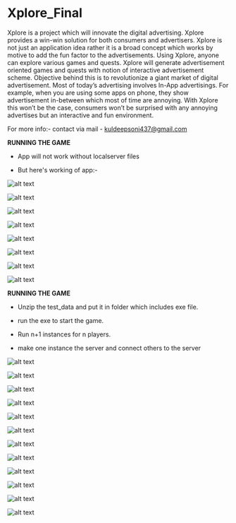 # Xplore_Final

Xplore is a project which will innovate the digital advertising. Xplore provides a win-win solution for both consumers and advertisers. Xplore is not just an application idea rather it is a broad concept which works by motive to add the fun factor to the advertisements.
Using Xplore, anyone can explore various games and quests. Xplore will generate advertisement oriented games and quests with notion of interactive advertisement scheme.
Objective behind this is to revolutionize a giant market of digital advertisement. Most of today’s advertising involves In-App advertisings. For example, when you are using some apps on phone, they show advertisement in-between which most of time are annoying. With Xplore this won’t be the case, consumers won’t be surprised with any annoying advertises but an interactive and fun environment.

For more info:- contact via mail - kuldeepsoni437@gmail.com

<b> RUNNING THE GAME </b>

* App will not work without localserver files

* But here's working of app:-

![alt text](https://github.com/KuldeepSoni17/Xplore_Final/blob/master/Screenshot_20180425-113954.png)

![alt text](https://github.com/KuldeepSoni17/Xplore_Final/blob/master/Screenshot_20180425-114019.png)

![alt text](https://github.com/KuldeepSoni17/Xplore_Final/blob/master/Screenshot_20180425-114028.png)

![alt text](https://github.com/KuldeepSoni17/Xplore_Final/blob/master/Screenshot_20180425-114236.png)

![alt text](https://github.com/KuldeepSoni17/Xplore_Final/blob/master/Screenshot_20180425-114242.png)

![alt text](https://github.com/KuldeepSoni17/Xplore_Final/blob/master/Screenshot_20180425-114245.png)

![alt text](https://github.com/KuldeepSoni17/Xplore_Final/blob/master/Screenshot_20180425-114332.png)

![alt text](https://github.com/KuldeepSoni17/Xplore_Final/blob/master/Screenshot_20180425-114335.png)

<b> RUNNING THE GAME </b>

* Unzip the test_data and put it in folder which includes exe file.

* run the exe to start the game.

* Run n+1 instances for n players.

* make one instance the server and connect others to the server

![alt text](https://github.com/KuldeepSoni17/Xplore_Final/blob/master/Screenshot%20(1).png)

![alt text](https://github.com/KuldeepSoni17/Xplore_Final/blob/master/Screenshot%20(2).png)

![alt text](https://github.com/KuldeepSoni17/Xplore_Final/blob/master/Screenshot%20(4).png)

![alt text](https://github.com/KuldeepSoni17/Xplore_Final/blob/master/Screenshot%20(5).png)

![alt text](https://github.com/KuldeepSoni17/Xplore_Final/blob/master/Screenshot%20(6).png)

![alt text](https://github.com/KuldeepSoni17/Xplore_Final/blob/master/Screenshot%20(7).png)

![alt text](https://github.com/KuldeepSoni17/Xplore_Final/blob/master/Screenshot%20(9).png)

![alt text](https://github.com/KuldeepSoni17/Xplore_Final/blob/master/Screenshot%20(10).png)

![alt text](https://github.com/KuldeepSoni17/Xplore_Final/blob/master/Screenshot%20(11).png)

![alt text](https://github.com/KuldeepSoni17/Xplore_Final/blob/master/Screenshot%20(12).png)

![alt text](https://github.com/KuldeepSoni17/Xplore_Final/blob/master/Screenshot%20(13).png)

![alt text](https://github.com/KuldeepSoni17/Xplore_Final/blob/master/Screenshot%20(14).png)
